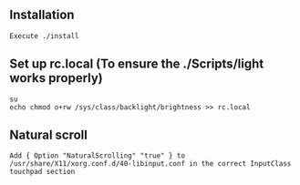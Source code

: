 ## Installation
```
Execute ./install
```
## Set up rc.local (To ensure the ./Scripts/light works properly)
```
su
echo chmod o+rw /sys/class/backlight/brightness >> rc.local
```
## Natural scroll
```
Add { Option "NaturalScrolling" "true" } to /usr/share/X11/xorg.conf.d/40-libinput.conf in the correct InputClass touchpad section
```


